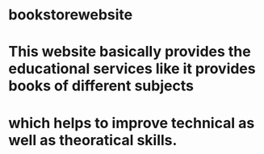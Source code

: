 # bookstorewebsite
# This website basically provides the educational services like it provides books of different subjects
# which helps to improve  technical as well as theoratical skills.

